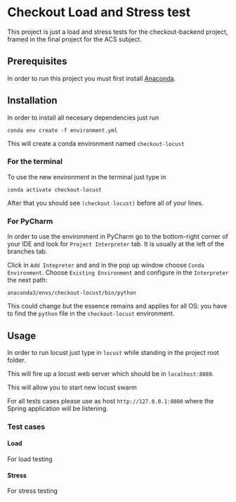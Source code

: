 # Checkout Load and Stress test
This project is just a load and stress tests for the checkout-backend project, framed in the final project for the ACS subject.

## Prerequisites
In order to run this project you must first install [Anaconda](https://www.anaconda.com/products/individual).

## Installation
In order to install all necesary dependencies just run

```conda env create -f environment.yml```

This will create a conda environment named ```checkout-locust```

### For the terminal
To use the new environment in the terminal just type in 

`conda activate checkout-locust` 

After that you should see `(checkout-locust)` before all of your lines.

### For PyCharm
In order to use the environment in PyCharm go to the bottom-right corner of your IDE and look for `Project Interpreter` tab. It is usually at the left of the branches tab.

Click in `Add Intepreter` and and in the pop up window choose `Conda Environment`. Choose `Existing Environment` and configure in the `Interpreter` the next path:

`anaconda3/envs/checkout-locust/bin/python`

This could change but the essence remains and applies for all OS: you have to find the `python` file in the `checkout-locust` environment.

## Usage 
In order to run locust just type in ```locust``` while standing in the project root folder.

This will fire up a locust web server which should be in ```localhost:8089```. 

This will allow you to start new locust swarm

For all tests cases please use as host ```http://127.0.0.1:8080``` where the Spring application will be listening. 
### Test cases
#### Load
For load testing 
#### Stress
For stress testing
